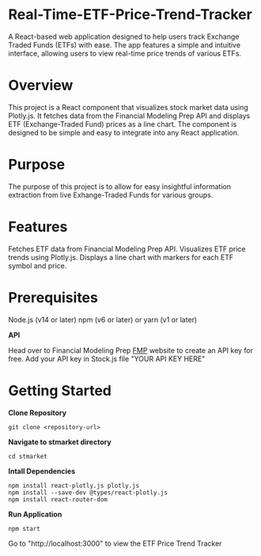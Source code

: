 # Real-Time-ETF-Price-Trend-Tracker
A React-based web application designed to help users track Exchange Traded Funds (ETFs) with ease. The app features a simple and intuitive interface, allowing users to view real-time price trends of various ETFs.

# Overview

This project is a React component that visualizes stock market data using Plotly.js. It fetches data from the Financial Modeling Prep API and displays ETF (Exchange-Traded Fund) prices as a line chart. The component is designed to be simple and easy to integrate into any React application.

# Purpose

The purpose of this project is to allow for easy insightful information extraction from live Exhange-Traded Funds for various groups.


# Features

Fetches ETF data from Financial Modeling Prep API.
Visualizes ETF price trends using Plotly.js.
Displays a line chart with markers for each ETF symbol and price.


# Prerequisites

Node.js (v14 or later)
npm (v6 or later) or yarn (v1 or later)


**API**

Head over to Financial Modeling Prep [FMP](https://site.financialmodelingprep.com/)  website to create an API key for free.
Add your API key in Stock.js file "YOUR API KEY HERE"



# Getting Started

**Clone Repository**

    git clone <repository-url>

**Navigate to stmarket directory**

    cd stmarket

**Intall Dependencies**

    npm install react-plotly.js plotly.js
    npm install --save-dev @types/react-plotly.js
    npm install react-router-dom

**Run Application**

    npm start


Go to "http://localhost:3000" to view the ETF Price Trend Tracker
